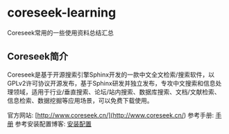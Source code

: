 # coreseek-learning
Coreseek常用的一些使用资料总结汇总

## Coreseek简介
Coreseek是基于开源搜索引擎Sphinx开发的一款中文全文检索/搜索软件，以GPLv2许可协议开源发布，基于Sphinx研发并独立发布，专攻中文搜索和信息处理领域，适用于行业/垂直搜索、论坛/站内搜索、数据库搜索、文档/文献检索、信息检索、数据挖掘等应用场景，可以免费下载使用。

官方网站: [http://www.coreseek.cn/](<http://www.coreseek.cn/>)
参考手册: [手册](<http://www.coreseek.cn/docs/coreseek_4.1-sphinx_2.0.1-beta.html>)
参考安装配置博客: [安装配置](<http://blog.csdn.net/e421083458/article/details/21529969>)
